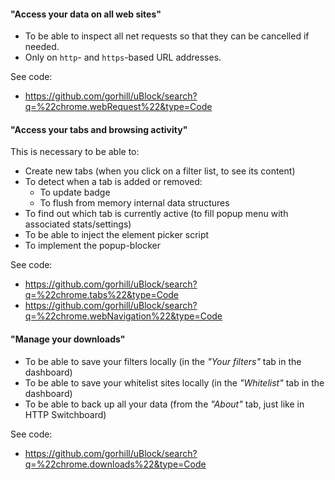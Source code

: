 #### "Access your data on all web sites"

- To be able to inspect all net requests so that they can be cancelled if needed.
- Only on `http`- and `https`-based URL addresses.

See code:
- <https://github.com/gorhill/uBlock/search?q=%22chrome.webRequest%22&type=Code>

#### "Access your tabs and browsing activity"

This is necessary to be able to:

- Create new tabs (when you click on a filter list, to see its content)
- To detect when a tab is added or removed:
    - To update badge
    - To flush from memory internal data structures
- To find out which tab is currently active (to fill popup menu with associated stats/settings)
- To be able to inject the element picker script
- To implement the popup-blocker

See code:
- <https://github.com/gorhill/uBlock/search?q=%22chrome.tabs%22&type=Code>
- <https://github.com/gorhill/uBlock/search?q=%22chrome.webNavigation%22&type=Code>

#### "Manage your downloads"

- To be able to save your filters locally (in the _"Your filters"_ tab in the dashboard)
- To be able to save your whitelist sites locally (in the _"Whitelist"_ tab in the dashboard)
- To be able to back up all your data (from the _"About"_ tab, just like in HTTP Switchboard)

See code:
- <https://github.com/gorhill/uBlock/search?q=%22chrome.downloads%22&type=Code>